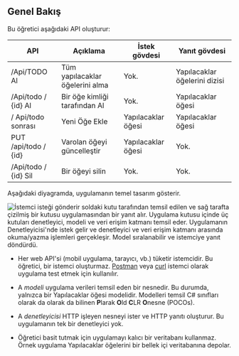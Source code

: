 ## <a name="overview"></a>Genel Bakış

Bu öğretici aşağıdaki API oluşturur:

|API | Açıklama | İstek gövdesi | Yanıt gövdesi |
|--- | ---- | ---- | ---- |
|/Api/TODO Al | Tüm yapılacaklar öğelerini alma | Yok. | Yapılacaklar öğelerini dizisi|
|/Api/todo / {id} Al | Bir öğe kimliği tarafından Al | Yok. | Yapılacaklar öğesi|
|/ Api/todo sonrası | Yeni Öğe Ekle | Yapılacaklar öğesi | Yapılacaklar öğesi |
|PUT /api/todo / {id} | Varolan öğeyi güncelleştir &nbsp; | Yapılacaklar öğesi | Yok. |
|/Api/todo / {id} Sil &nbsp; &nbsp; | Bir öğeyi silin &nbsp; &nbsp; | Yok. | Yok.|

Aşağıdaki diyagramda, uygulamanın temel tasarım gösterir.

![İstemci isteği gönderir soldaki kutu tarafından temsil edilen ve sağ tarafta çizilmiş bir kutusu uygulamasından bir yanıt alır. Uygulama kutusu içinde üç kutuları denetleyici, modeli ve veri erişim katmanı temsil eder. Uygulamanın Denetleyicisi'nde istek gelir ve denetleyici ve veri erişim katmanı arasında okuma/yazma işlemleri gerçekleşir. Model sıralanabilir ve istemciye yanıt döndürdü.](../../tutorials/first-web-api/_static/architecture.png)

* Her web API'si (mobil uygulama, tarayıcı, vb.) tüketir istemcidir. Bu öğretici, bir istemci oluşturmaz. [Postman](https://www.getpostman.com/) veya [curl](https://curl.haxx.se/docs/manpage.html) istemci olarak uygulama test etmek için kullanılır.

* A *modeli* uygulama verileri temsil eden bir nesnedir. Bu durumda, yalnızca bir Yapılacaklar öğesi modelidir. Modelleri temsil C# sınıfları olarak da olarak da bilinen **P**larak **O**ld **C**LR **O**nesne (POCOs).

* A *denetleyicisi* HTTP işleyen nesneyi ister ve HTTP yanıtı oluşturur. Bu uygulamanın tek bir denetleyici yok.

* Öğretici basit tutmak için uygulamayı kalıcı bir veritabanı kullanmaz. Örnek uygulama Yapılacaklar öğelerini bir bellek içi veritabanına depolar.
